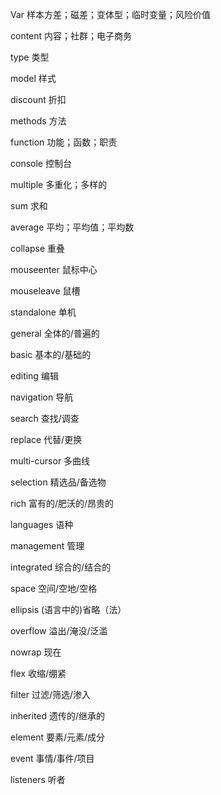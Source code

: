 Var
样本方差；磁差；变体型；临时变量；风险价值

content
内容；社群；电子商务

type
类型

model
样式

discount
折扣

methods
方法

function
功能；函数；职责

console
控制台

multiple
多重化；多样的

sum
求和

average
平均；平均值；平均数

collapse
重叠

mouseenter
鼠标中心

mouseleave
鼠槽

standalone
单机

general
全体的/普遍的

basic
基本的/基础的

editing
编辑

navigation
导航

search
查找/调查

replace
代替/更换

multi-cursor
多曲线

selection
精选品/备选物

rich
富有的/肥沃的/昂贵的

languages
语种

management
管理

integrated
综合的/结合的

space
空间/空地/空格

ellipsis
(语言中的)省略（法）

overflow
溢出/淹没/泛滥

nowrap
现在

flex
收缩/绷紧

filter
过滤/筛选/渗入

inherited
遗传的/继承的

element
要素/元素/成分

event
事情/事件/项目

listeners
听者
